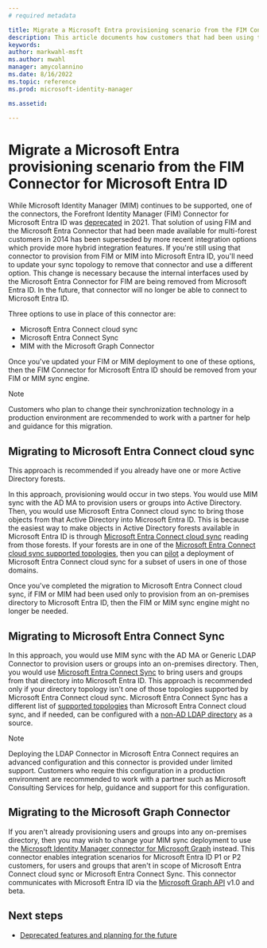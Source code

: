 ```yaml
---
# required metadata

title: Migrate a Microsoft Entra provisioning scenario from the FIM Connector for Microsoft Entra ID to Microsoft Entra Connect or MIM Graph connector
description: This article documents how customers that had been using the FIM Connector for Microsoft Entra ID could instead use a more recent sync technology or connector.
keywords:
author: markwahl-msft
ms.author: mwahl
manager: amycolannino
ms.date: 8/16/2022
ms.topic: reference
ms.prod: microsoft-identity-manager

ms.assetid:

---
```


# Migrate a Microsoft Entra provisioning scenario from the FIM Connector for Microsoft Entra ID

While Microsoft Identity Manager (MIM) continues to be supported, one of the connectors, the Forefront Identity Manager (FIM) Connector for Microsoft Entra ID  was [deprecated](microsoft-identity-manager-2016-deprecated-features.md) in 2021.  That solution of using FIM and the Microsoft Entra Connector that had been made available for multi-forest customers in 2014 has been superseded by more recent integration options which provide more hybrid integration features.  If you're still using that connector to provision from FIM or MIM into Microsoft Entra ID, you'll need to update your sync topology to remove that connector and use a different option.  This change is necessary because the internal interfaces used by the Microsoft Entra Connector for FIM are being removed from Microsoft Entra ID. In the future, that connector will no longer be able to connect to Microsoft Entra ID.

Three options to use in place of this connector are:

* Microsoft Entra Connect cloud sync
* Microsoft Entra Connect Sync
* MIM with the Microsoft Graph Connector

Once you've updated your FIM or MIM deployment to one of these options, then the FIM Connector for Microsoft Entra ID should be removed from your FIM or MIM sync engine.  

   > [!NOTE]
   >
   > Customers who plan to change their synchronization technology in a production environment are recommended to work with a partner for help and guidance for this migration.

<a name='migrating-to-azure-ad-connect-cloud-sync'></a>

## Migrating to Microsoft Entra Connect cloud sync

This approach is recommended if you already have one or more Active Directory forests.

In this approach, provisioning would occur in two steps.  You would use MIM sync with the AD MA to provision users or groups into Active Directory. Then, you would use Microsoft Entra Connect cloud sync to bring those objects from that Active Directory into Microsoft Entra ID.  This is because the easiest way to make objects in Active Directory forests available in Microsoft Entra ID is through [Microsoft Entra Connect cloud sync](/azure/active-directory/cloud-sync/what-is-cloud-sync) reading from those forests.  If your forests are in one of the [Microsoft Entra Connect cloud sync supported topologies](/azure/active-directory/cloud-sync/plan-cloud-sync-topologies), then you can [pilot](/azure/active-directory/cloud-sync/tutorial-pilot-aadc-aadccp) a deployment of Microsoft Entra Connect cloud sync for a subset of users in one of those domains.

Once you've completed the migration to Microsoft Entra Connect cloud sync, if FIM or MIM had been used only to provision from an on-premises directory to Microsoft Entra ID, then the FIM or MIM sync engine might no longer be needed.

<a name='migrating-to-azure-ad-connect-sync'></a>

## Migrating to Microsoft Entra Connect Sync

In this approach, you would use MIM sync with the AD MA or Generic LDAP Connector to provision users or groups into an on-premises directory. Then, you would use [Microsoft Entra Connect Sync](/azure/active-directory/hybrid/how-to-connect-install-roadmap) to bring users and groups from that directory into Microsoft Entra ID. This approach is recommended only if your directory topology isn't one of those topologies supported by Microsoft Entra Connect cloud sync. Microsoft Entra Connect Sync has a different list of [supported topologies](/azure/active-directory/hybrid/plan-connect-topologies) than Microsoft Entra Connect cloud sync, and if needed, can be configured with a [non-AD LDAP directory](/azure/active-directory/fundamentals/sync-ldap) as a source.

   > [!NOTE]
   > Deploying the LDAP Connector in Microsoft Entra Connect requires an advanced configuration and this connector is provided under limited support.  Customers who require this configuration in a production environment are recommended to work with a partner such as Microsoft Consulting Services for help, guidance and support for this configuration.

## Migrating to the Microsoft Graph Connector

If you aren't already provisioning users and groups into any on-premises directory, then you may wish to change your MIM sync deployment to use the [Microsoft Identity Manager connector for Microsoft Graph](microsoft-identity-manager-2016-connector-graph.md) instead.  This connector enables integration scenarios for Microsoft Entra ID P1 or P2 customers, for users and groups that aren't in scope of Microsoft Entra Connect cloud sync or Microsoft Entra Connect Sync.  This connector communicates with Microsoft Entra ID via the [Microsoft Graph API](/graph/api/overview) v1.0 and beta.

## Next steps

* [Deprecated features and planning for the future](microsoft-identity-manager-2016-deprecated-features.md)
